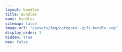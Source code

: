 ```yaml
---
layout: bundles
title: Bundles
name: bundles
sitemap: false
image-url: "/assets/img/category--gift-bundle.svg"
display_order: 1
hidden: true
new: false
---
```

